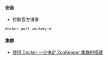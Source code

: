 #### 安装

- 拉取官方镜像

```
docker pull zookeeper
```

#### 集群

- [使用 Docker 一步搞定 ZooKeeper 集群的搭建](https://segmentfault.com/a/1190000006907443)
